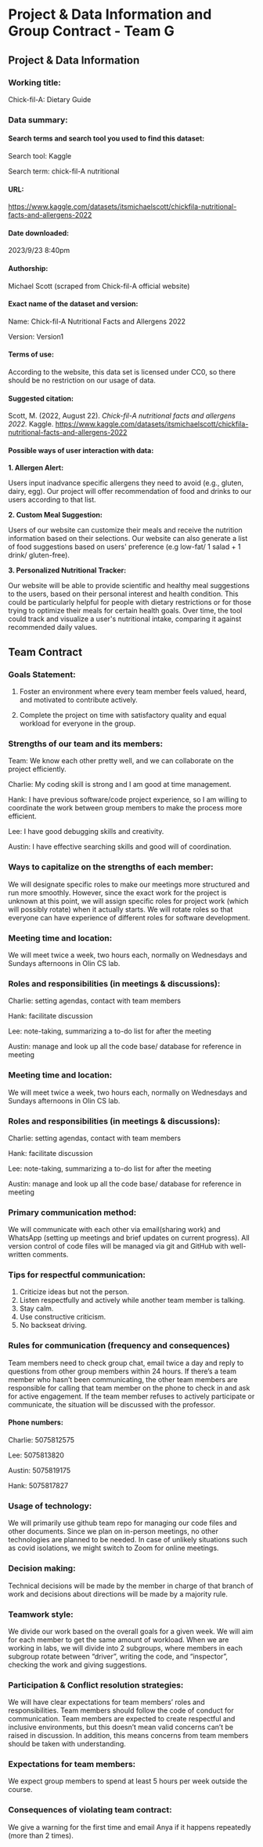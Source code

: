 # Project & Data Information and Group Contract - Team G

## Project & Data Information

### Working title:

Chick-fil-A: Dietary Guide

### Data summary:

#### Search terms and search tool you used to find this dataset:

Search tool: Kaggle

Search term: chick-fil-A nutritional

#### URL:

https://www.kaggle.com/datasets/itsmichaelscott/chickfila-nutritional-facts-and-allergens-2022

#### Date downloaded:

2023/9/23 8:40pm

#### Authorship:

Michael Scott (scraped from Chick-fil-A official website)

#### Exact name of the dataset and version:

Name: Chick-fil-A Nutritional Facts and Allergens 2022  

Version: Version1

#### Terms of use:

According to the website, this data set is licensed under CC0, so there should be no restriction on our usage of data.

#### Suggested citation:

Scott, M. (2022, August 22). *Chick-fil-A nutritional facts and allergens 2022.* Kaggle. https://www.kaggle.com/datasets/itsmichaelscott/chickfila-nutritional-facts-and-allergens-2022 


#### Possible ways of user interaction with data:

**1. Allergen Alert:**

Users input inadvance specific allergens they need to avoid (e.g., gluten, dairy, egg). Our project will offer recommendation of food and drinks to our users according to that list.

**2. Custom Meal Suggestion:**

Users of our website can customize their meals and receive the nutrition information based on their selections. Our website can also generate a list of food suggestions based on users' preference (e.g low-fat/ 1 salad + 1 drink/ gluten-free).

**3. Personalized Nutritional Tracker:**

Our website will be able to provide scientific and healthy meal suggestions to the users, based on their personal interest and health condition. This could be particularly helpful for people with dietary restrictions or for those trying to optimize their meals for certain health goals. Over time, the tool could track and visualize a user's nutritional intake, comparing it against recommended daily values.

## Team Contract

### Goals Statement:

1. Foster an environment where every team member feels valued, heard, and motivated to contribute actively.

2. Complete the project on time with satisfactory quality and equal workload for everyone in the group.

### Strengths of our team and its members:

Team: We know each other pretty well, and we can collaborate on the project efficiently.

Charlie: My coding skill is strong and I am good at time management.

Hank: I have previous software/code project experience, so I am willing to coordinate the work between group members to make the process more efficient.

Lee: I have good debugging skills and creativity.

Austin: I have effective searching skills and good will of coordination.

### Ways to capitalize on the strengths of each member:

We will designate specific roles to make our meetings more structured and run more smoothly. However, since the exact work for the project is unknown at this point, we will assign specific roles for project work (which will possibly rotate) when it actually starts. We will rotate roles so that everyone can have experience of different roles for software development.

### Meeting time and location:

We will meet twice a week, two hours each, normally on Wednesdays and Sundays afternoons in Olin CS lab.

### Roles and responsibilities (in meetings & discussions):

Charlie: setting agendas, contact with team members

Hank: facilitate discussion

Lee: note-taking, summarizing a to-do list for after the meeting

Austin: manage and look up all the code base/ database for reference in meeting

### Meeting time and location:

We will meet twice a week, two hours each, normally on Wednesdays and Sundays afternoons in Olin CS lab.

### Roles and responsibilities (in meetings & discussions):

Charlie: setting agendas, contact with team members

Hank: facilitate discussion

Lee: note-taking, summarizing a to-do list for after the meeting

Austin: manage and look up all the code base/ database for reference in meeting

### Primary communication method:

We will communicate with each other via email(sharing work) and WhatsApp (setting up meetings and brief updates on current progress). All version control of code files will be managed via git and GitHub with well-written comments.

### Tips for respectful communication:

1. Criticize ideas but not the person.
2. Listen respectfully and actively while another team member is talking.
3. Stay calm.
4. Use constructive criticism.
5. No backseat driving.

### Rules for communication (frequency and consequences)

Team members need to check group chat, email twice a day and reply to questions from other group members within 24 hours. If there’s a team member who hasn’t been communicating, the other team members are responsible for calling that team member on the phone to check in and ask for active engagement.  If the team member refuses to actively participate or communicate, the situation will be discussed with the professor.

#### Phone numbers:

Charlie: 5075812575

Lee: 5075813820

Austin: 5075819175

Hank: 5075817827

### Usage of technology:

We will primarily use github team repo  for managing our code files and other documents. Since we plan on in-person meetings, no other technologies are planned to be needed. In case of unlikely situations such as covid isolations, we might switch to Zoom for online meetings.

### Decision making:

Technical decisions will be made by the member in charge of that branch of work and decisions about directions will be made by a majority rule.

### Teamwork style:

We divide our work based on the overall goals for a given week. We will aim for each member to get the same amount of workload. When we are working in labs, we will divide into 2 subgroups, where members in each subgroup rotate between “driver”, writing the code, and “inspector”, checking the work and giving suggestions. 

### Participation & Conflict resolution strategies:

We will have clear expectations for team members’ roles and responsibilities. Team members should follow the code of conduct for communication. Team members are expected to create respectful and inclusive environments, but this doesn’t mean valid concerns can’t be raised in discussion. In addition, this means concerns from team members should be taken with understanding.

### Expectations for team members:

We expect group members to spend at least 5 hours per week outside the course.

### Consequences of violating team contract:

We give a warning for the first time and email Anya if it happens repeatedly (more than 2 times).